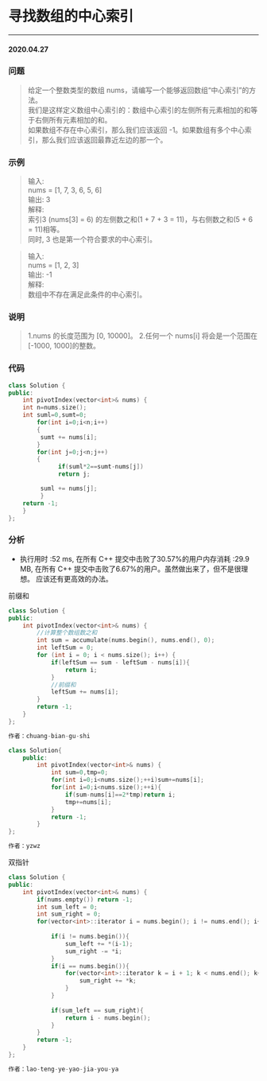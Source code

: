 # 寻找数组的中心索引
***
#### 2020.04.27

### 问题
>给定一个整数类型的数组 nums，请编写一个能够返回数组“中心索引”的方法。                
我们是这样定义数组中心索引的：数组中心索引的左侧所有元素相加的和等于右侧所有元素相加的和。                    
如果数组不存在中心索引，那么我们应该返回 -1。如果数组有多个中心索引，那么我们应该返回最靠近左边的那一个。               

### 示例
>输入:                  
nums = [1, 7, 3, 6, 5, 6]                 
输出: 3                 
解释:                
索引3 (nums[3] = 6) 的左侧数之和(1 + 7 + 3 = 11)，与右侧数之和(5 + 6 = 11)相等。                    
同时, 3 也是第一个符合要求的中心索引。                     

>输入:                
nums = [1, 2, 3]                   
输出: -1                   
解释:                 
数组中不存在满足此条件的中心索引。          

### 说明
>1.nums 的长度范围为 [0, 10000]。
2.任何一个 nums[i] 将会是一个范围在 [-1000, 1000]的整数。

### 代码
```c++
class Solution {
public:
    int pivotIndex(vector<int>& nums) {
    int n=nums.size();
    int suml=0,sumt=0;
        for(int i=0;i<n;i++)
        {
         sumt += nums[i];
        }
        for(int j=0;j<n;j++)
        {
              if(suml*2==sumt-nums[j])
              return j;

         suml += nums[j];
         }
    return -1;
    }
};
```

### 分析
 - 执行用时 :52 ms, 在所有 C++ 提交中击败了30.57%的用户内存消耗 :29.9 MB, 在所有 C++ 提交中击败了6.67%的用户。虽然做出来了，但不是很理想。
   应该还有更高效的办法。
   
前缀和
```c++
class Solution {
public:
    int pivotIndex(vector<int>& nums) {
        //计算整个数组数之和
        int sum = accumulate(nums.begin(), nums.end(), 0);
        int leftSum = 0;
        for (int i = 0; i < nums.size(); i++) {
            if(leftSum == sum - leftSum - nums[i]){
                return i;
            }
            //前缀和
            leftSum += nums[i];
        }
        return -1;
    }
};

作者：chuang-bian-gu-shi
```

```c++
class Solution{
	public:
	    int pivotIndex(vector<int>& nums) {
	    	int sum=0,tmp=0;
        	for(int i=0;i<nums.size();++i)sum+=nums[i];
        	for(int i=0;i<nums.size();++i){
        		if(sum-nums[i]==2*tmp)return i;
        		tmp+=nums[i];
			}
			return -1;
    	} 
};

作者：yzwz
```

双指针
```c++
class Solution {
public:
    int pivotIndex(vector<int>& nums) {
        if(nums.empty()) return -1;
        int sum_left = 0;
        int sum_right = 0;
        for(vector<int>::iterator i = nums.begin(); i != nums.end(); i++){
            
            if(i != nums.begin()){
                sum_left += *(i-1);
                sum_right -= *i;
            }
            if(i == nums.begin()){
                for(vector<int>::iterator k = i + 1; k < nums.end(); k++){
                    sum_right += *k;
                }
            }
            
            if(sum_left == sum_right){
                return i - nums.begin();
            }
        }
        return -1;
    }
};

作者：lao-teng-ye-yao-jia-you-ya
